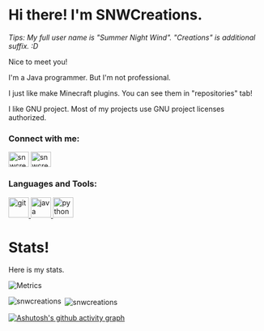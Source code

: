# Hi there! I'm SNWCreations.

_Tips: My full user name is "Summer Night Wind". "Creations" is additional suffix. :D_

Nice to meet you!

I'm a Java programmer. But I'm not professional.

I just like make Minecraft plugins. You can see them in "repositories" tab!

I like GNU project. Most of my projects use GNU project licenses authorized.

<h3 align="left">Connect with me:</h3>
<p align="left">
<a href="https://twitter.com/snwcreations" target="blank"><img align="center" src="https://ghproxy.com/https://raw.githubusercontent.com/rahuldkjain/github-profile-readme-generator/master/src/images/icons/Social/twitter.svg" alt="snwcreations" height="30" width="40" /></a>
<a href="mailto:windcheng233@gmail.com" target="blank"><img align="center" src="https://upload.wikimedia.org/wikipedia/commons/7/7e/Gmail_icon_%282020%29.svg" alt="snwcreations" height="30" width="40" /></a>
</p>

<h3 align="left">Languages and Tools:</h3>
<p align="left"> <a href="https://git-scm.com/" target="_blank" rel="noreferrer"> <img src="https://www.vectorlogo.zone/logos/git-scm/git-scm-icon.svg" alt="git" width="40" height="40"/> </a> <a href="https://www.java.com" target="_blank" rel="noreferrer"> <img src="https://ghproxy.com/https://raw.githubusercontent.com/devicons/devicon/master/icons/java/java-original.svg" alt="java" width="40" height="40"/> </a> <a href="https://www.python.org" target="_blank" rel="noreferrer"> <img src="https://ghproxy.com/https://raw.githubusercontent.com/devicons/devicon/master/icons/python/python-original.svg" alt="python" width="40" height="40"/> </a> </p>

# Stats!

Here is my stats.

![Metrics](https://metrics.lecoq.io/SNWCreations?template=classic&languages=1&languages.limit=8&languages.colors=github&languages.threshold=0%25&config.timezone=Asia%2FShanghai)
<p><img align="left" src="https://github-readme-stats.vercel.app/api/top-langs?username=snwcreations&show_icons=true&locale=en&layout=compact" alt="snwcreations" /></p>

<p>&nbsp;<img align="center" src="https://github-readme-stats.vercel.app/api?username=snwcreations&show_icons=true&locale=en" alt="snwcreations" /></p>

[![Ashutosh's github activity graph](https://github-readme-activity-graph.vercel.app/graph?username=SNWCreations)](https://github.com/ashutosh00710/github-readme-activity-graph)
